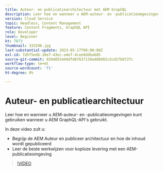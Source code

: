 ```yaml
---
title: Auteur- en publicatiearchitectuur met AEM GraphQL
description: Leer hoe en wanneer u AEM-auteur- en -publicatieomgevingen kunt gebruiken wanneer u AEM GraphQL-API's gebruikt.
version: Cloud Service
topic: Headless, Content Management
feature: Content Fragments, GraphQL API
role: Developer
level: Beginner
kt: 7873
thumbnail: 333296.jpg
last-substantial-update: 2023-05-17T00:00:00Z
exl-id: 7d5f5edb-10e7-43ec-a4e7-4cee8ddba685
source-git-commit: 9204055449dfd87637139a480d02c5cd1fb072fc
workflow-type: tm+mt
source-wordcount: '71'
ht-degree: 0%

---
```


# Auteur- en publicatiearchitectuur

Leer hoe en wanneer u AEM-auteur- en -publicatieomgevingen kunt gebruiken wanneer u AEM GraphQL-API&#39;s gebruikt.

In deze video zult u:

+ Begrijp de AEM Auteur en publiceer architectuur en hoe de inhoud wordt gepubliceerd
+ Leer de beste werkwijzen voor koploze levering met een AEM-publicatieomgeving

>[!VIDEO](https://video.tv.adobe.com/v/333296?quality=12&learn=on)
